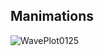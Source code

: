 ## Manimations
![WavePlot0125](https://github.com/user-attachments/assets/771906c5-bf7c-49be-b1ae-d262020951bd)
